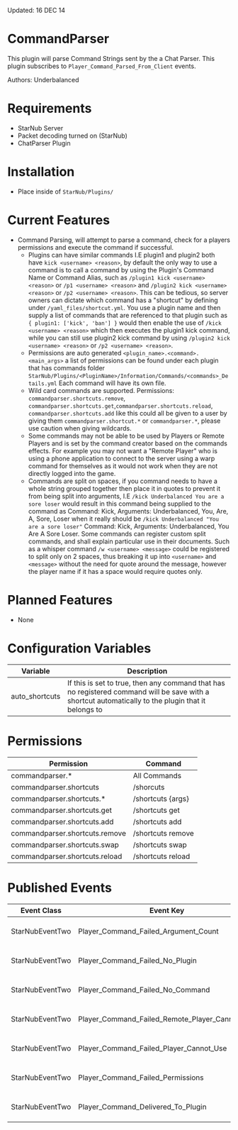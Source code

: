Updated: 16 DEC 14

CommandParser
=============
This plugin will parse Command Strings sent by the a Chat Parser. This plugin subscribes to `Player_Command_Parsed_From_Client` events.

Authors: Underbalanced

Requirements
============
- StarNub Server
- Packet decoding turned on (StarNub)
- ChatParser Plugin

Installation
============
- Place inside of `StarNub/Plugins/`

Current Features
========
- Command Parsing, will attempt to parse a command, check for a players permissions and execute the command if successful.
    - Plugins can have similar commands I.E plugin1 and plugin2 both have `kick <username> <reason>`, by default the only
    way to use a command is to call a command by using the Plugin's Command Name or Command Alias, such as `/plugin1 kick <username> <reason>` or `/p1 <username> <reason>`
    and `/plugin2 kick <username> <reason>` or `/p2 <username> <reason>`. This can be tedious, so server owners can dictate
    which command has a "shortcut" by defining under `/yaml_files/shortcut.yml`. You use a plugin name and then supply a list
    of commands that are referenced to that plugin such as `{ plugin1: ['kick', 'ban'] }` would then enable the use of `/kick <username> <reason>`
    which then executes the plugin1 kick command, while you can still use plugin2 kick command by using `/plugin2 kick <username> <reason>` or `/p2 <username> <reason>`.
    - Permissions are auto generated `<plugin_name>.<command>.<main_args>` a list of permissions can be found under each plugin that has commands
    folder `StarNub/Plugins/<PluginName>/Information/Commands/<commands>_Details.yml` Each command will have its own file.
    - Wild card commands are supported. Permissions: `commandparser.shortcuts.remove`, `commandparser.shortcuts.get`,`commandparser.shortcuts.reload`, `commandparser.shortcuts.add` like this
    could all be given to a user by giving them `commandparser.shortcut.*` or `commandparser.*`, please use caution when giving wildcards.
    - Some commands may not be able to be used by Players or Remote Players and is set by the command creator based on the commands effects. For example
    you may not want a "Remote Player" who is using a phone application to connect to the server using a warp command for themselves as it would not
    work when they are not directly logged into the game.
    - Commands are split on spaces, if you command needs to have a whole string grouped together then place it in quotes to prevent it from being
    split into arguments, I.E `/kick Underbalanced You are a sore loser` would result in this command being supplied to the command as Command: Kick, Arguments: Underbalanced, You, Are, A, Sore, Loser when it
    really should be `/kick Underbalanced "You are a sore loser"` Command: Kick, Arguments: Underbalanced, You Are A Sore Loser. Some commands
    can register custom split commands, and shall explain particular use in their documents. Such as a whisper command `/w <username> <message>` could be registered to split only on 2 spaces, thus
    breaking it up into `<username>` and `<message>` without the need for quote around the message, however the player name if it has a space would require quotes only.


Planned Features
================
- None

Configuration Variables
========
| Variable             | Description                                                                           |
|---                   |---                                                                                    |
| auto_shortcuts     |  If this is set to true, then any command that has no registered command will be save with a shortcut automatically to the plugin that it belongs to |                           |

Permissions
========
| Permission             | Command                             |
|---                   |---                 |
| commandparser.*     |  All Commands  |       
| commandparser.shortcuts | /shorcuts  |
| commandparser.shortcuts.* | /shortcuts {args} |
| commandparser.shortcuts.get | /shortcuts get |
| commandparser.shortcuts.add | /shortcuts add |
| commandparser.shortcuts.remove | /shortcuts remove |
| commandparser.shortcuts.swap | /shortcuts swap
| commandparser.shortcuts.reload | /shortcuts reload |

Published Events
========
| Event Class           | Event Key                               | Event Data                                       |
|---              |---                                |---                                               |
| StarNubEventTwo | Player_Command_Failed_Argument_Count           | PlayerSession.class, String.class (Command) |
| StarNubEventTwo | Player_Command_Failed_No_Plugin                | PlayerSession.class, String.class (Command) |
| StarNubEventTwo | Player_Command_Failed_No_Command               | PlayerSession.class, String.class (Command) |
| StarNubEventTwo | Player_Command_Failed_Remote_Player_Cannot_Use | PlayerSession.class, String.class (Command) |
| StarNubEventTwo | Player_Command_Failed_Player_Cannot_Use        | PlayerSession.class, String.class (Command) |
| StarNubEventTwo | Player_Command_Failed_Permissions              | PlayerSession.class, String.class (Command) |
| StarNubEventTwo | Player_Command_Delivered_To_Plugin             | PlayerSession.class, String.class (Command) |
